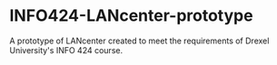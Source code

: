 INFO424-LANcenter-prototype
===========================

A prototype of LANcenter created to meet the requirements of Drexel University's INFO 424 course.
